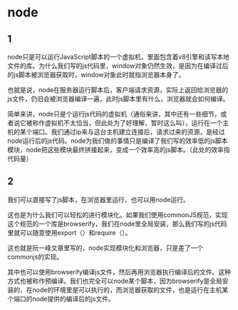# node

## 1

node只是可以运行JavaScript脚本的一个虚拟机，里面包含着v8引擎和读写本地文件的库。为什么我们写的js代码里，window对象仍然生效，是因为在编译过后的js脚本被浏览器获取时，window对象此时就指浏览器本身了。

也就是说，node在服务器运行脚本后，客户端请求资源，实际上返回给浏览器的js文件，仍旧会被浏览器编译一遍，此时js脚本里有什么，浏览器就会如何编译。

简单来讲，node只是个运行js代码的虚拟机（通俗来讲，其中还有一些细节，或者说它被称作虚拟机不太恰当，但此处为了好理解，暂时这么叫），运行在一个主机的某个端口。我们通过ip来与这台主机建立连接后，请求过来的资源，是经过node运行后的js代码。node为我们做的事情只是编译了我们写的效率低的js脚本模块，node把这些模块最终拼接起来，变成一个效率高的js脚本。（此处的效率指代码量）

## 2

我们可以直接写了js脚本，在浏览器里运行，也可以用node运行。

这也是为什么我们可以轻松的进行模块化。如果我们使用commonJS规范，实现这个规范的一个库是browserify，我们在node里全局安装，那么我们写的js代码里就可以随意使用export（）和require（）。

这也就是阮一峰文章里写的，node实现模块化和浏览器，只是差了一个commonjs的实现。

其中也可以使用browserify编译js文件，然后再用浏览器执行编译后的文件。这种方式也被称作预编译。我们也完全可以node某个脚本，因为browserify是全局安装的，在node的环境里是可以执行的，而浏览器获取的文件，也是运行在主机某个端口的node提供的编译后的js文件。

